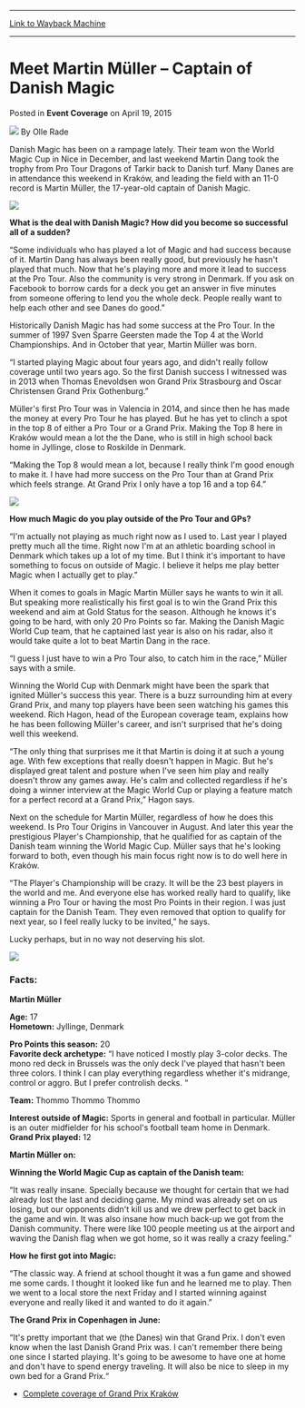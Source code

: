 
---
[Link to Wayback Machine](https://web.archive.org/web/20150911164230/http://magic.wizards.com/en/events/coverage/gpkra15/meet-martin-muller-2015-04-19)

[_metadata_:author]:- "Olle Rade"
[_metadata_:description]:- "Danish Magic has been on a rampage lately. Their team won the World Magic Cup in Nice in December, and last weekend Martin Dang took the trophy from Pro Tour Dragons of Tarkir back to Danish turf. Many Danes are in attendance this weekend in Kraków, and leading the field with an 11-0 record is Martin Müller, the 17-year-old captain of Danish Magic. I sat down with him fresh from yet another feature match victory and asked him about the sudden success of Danish Magic on the international Magic scene."
[_metadata_:generator]:- "Drupal 7 (http://drupal.org)"
[_metadata_:node]:- "379851"
[_metadata_:publish_date]:- "2015-04-19"
[_metadata_:source]:- "div-main-content"
[_metadata_:title]:- "Meet Martin Müller – Captain of Danish Magic"
[_metadata_:wayback_capture_timestamp]:- "2015-09-11 16:42:30"
[_metadata_:wayback_raw_url]:- "https://web.archive.org/web/20150911164230id_/http://magic.wizards.com/en/events/coverage/gpkra15/meet-martin-muller-2015-04-19"
[_metadata_:wayback_url]:- "http://magic.wizards.com/en/events/coverage/gpkra15/meet-martin-muller-2015-04-19"
---


Meet Martin Müller – Captain of Danish Magic
============================================



 Posted in **Event Coverage**
 on April 19, 2015 






![](https://media.magic.wizards.com/styles/auth_small/public/images/person/olle_rade_author.jpg)
By Olle Rade










Danish Magic has been on a rampage lately. Their team won the World Magic Cup in Nice in December, and last weekend Martin Dang took the trophy from Pro Tour Dragons of Tarkir back to Danish turf. Many Danes are in attendance this weekend in Kraków, and leading the field with an 11-0 record is Martin Müller, the 17-year-old captain of Danish Magic.  



![](https://media.wizards.com/2015/events/gpkra15/feature_martin-muller.jpg)  



**What is the deal with Danish Magic? How did you become so successful all of a sudden?**


“Some individuals who has played a lot of Magic and had success because of it. Martin Dang has always been really good, but previously he hasn't played that much. Now that he's playing more and more it lead to success at the Pro Tour. Also the community is very strong in Denmark. If you ask on Facebook to borrow cards for a deck you get an answer in five minutes from someone offering to lend you the whole deck. People really want to help each other and see Danes do good.”


Historically Danish Magic has had some success at the Pro Tour. In the summer of 1997 Sven Sparre Geersten made the Top 4 at the World Championships. And in October that year, Martin Müller was born.  

“I started playing Magic about four years ago, and didn't really follow coverage until two years ago. So the first Danish success I witnessed was in 2013 when Thomas Enevoldsen won Grand Prix Strasbourg and Oscar Christensen Grand Prix Gothenburg.”  
  

Müller's first Pro Tour was in Valencia in 2014, and since then he has made the money at every Pro Tour he has played. But he has yet to clinch a spot in the top 8 of either a Pro Tour or a Grand Prix. Making the Top 8 here in Kraków would mean a lot the the Dane, who is still in high school back home in Jyllinge, close to Roskilde in Denmark.  

“Making the Top 8 would mean a lot, because I really think I'm good enough to make it. I have had more success on the Pro Tour than at Grand Prix which feels strange. At Grand Prix I only have a top 16 and a top 64.”



![](https://media.wizards.com/2015/events/ptfrf/r8_muller.jpg)


**How much Magic do you play outside of the Pro Tour and GPs?**


“I'm actually not playing as much right now as I used to. Last year I played pretty much all the time. Right now I'm at an athletic boarding school in Denmark which takes up a lot of my time. But I think it's important to have something to focus on outside of Magic. I believe it helps me play better Magic when I actually get to play.”  
  

When it comes to goals in Magic Martin Müller says he wants to win it all. But speaking more realistically his first goal is to win the Grand Prix this weekend and aim at Gold Status for the season. Although he knows it's going to be hard, with only 20 Pro Points so far. Making the Danish Magic World Cup team, that he captained last year is also on his radar, also it would take quite a lot to beat Martin Dang in the race.


“I guess I just have to win a Pro Tour also, to catch him in the race,” Müller says with a smile.  
  

Winning the World Cup with Denmark might have been the spark that ignited Müller's success this year. There is a buzz surrounding him at every Grand Prix, and many top players have been seen watching his games this weekend. Rich Hagon, head of the European coverage team, explains how he has been following Müller's career, and isn't surprised that he's doing well this weekend.  

“The only thing that surprises me it that Martin is doing it at such a young age. With few exceptions that really doesn't happen in Magic. But he's displayed great talent and posture when I've seen him play and really doesn't throw any games away. He's calm and collected regardless if he's doing a winner interview at the Magic World Cup or playing a feature match for a perfect record at a Grand Prix,” Hagon says.  
  

Next on the schedule for Martin Müller, regardless of how he does this weekend. Is Pro Tour Origins in Vancouver in August. And later this year the prestigious Player's Championship, that he qualified for as captain of the Danish team winning the World Magic Cup. Müller says that he's looking forward to both, even though his main focus right now is to do well here in Kraków.  

“The Player's Championship will be crazy. It will be the 23 best players in the world and me. And everyone else has worked really hard to qualify, like winning a Pro Tour or having the most Pro Points in their region. I was just captain for the Danish Team. They even removed that option to qualify for next year, so I feel really lucky to be invited,” he says.  
  

Lucky perhaps, but in no way not deserving his slot.


![](https://media.wizards.com/2014/events/2014WMC/2014wc_winner.jpg)


### Facts:


**Martin Müller**


**Age:** 17  
**Hometown:** Jyllinge, Denmark


**Pro Points this season:** 20  
**Favorite deck archetype:** “I have noticed I mostly play 3-color decks. The mono red deck in Brussels was the only deck I've played that hasn't been three colors. I think I can play everything regardless whether it's midrange, control or aggro. But I prefer controlish decks. “


**Team:** Thommo Thommo Thommo


**Interest outside of Magic:** Sports in general and football in particular. Müller is an outer midfielder for his school's football team home in Denmark.  
**Grand Prix played:** 12  
  
  
**Martin Müller on:**



**Winning the World Magic Cup as captain of the Danish team:**


“It was really insane. Specially because we thought for certain that we had already lost the last and deciding game. My mind was already set on us losing, but our opponents didn't kill us and we drew perfect to get back in the game and win. It was also insane how much back-up we got from the Danish community. There were like 100 people meeting us at the airport and waving the Danish flag when we got home, so it was really a crazy feeling.”


**How he first got into Magic:**


“The classic way. A friend at school thought it was a fun game and showed me some cards. I thought it looked like fun and he learned me to play. Then we went to a local store the next Friday and I started winning against everyone and really liked it and wanted to do it again.”



**The Grand Prix in Copenhagen in June:**


“It's pretty important that we (the Danes) win that Grand Prix. I don't even know when the last Danish Grand Prix was. I can't remember there being one since I started playing. It's going to be awesome to have one at home and don't have to spend energy traveling. It will also be nice to sleep in my own bed for a Grand Prix.“


* [Complete coverage of Grand Prix Kraków](/node/378316)

 





